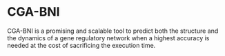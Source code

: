 # CGA-BNI
CGA-BNI is a promising and scalable tool to predict both the structure and the dynamics of a gene regulatory network when a highest accuracy is needed at the cost of sacrificing the execution time.
